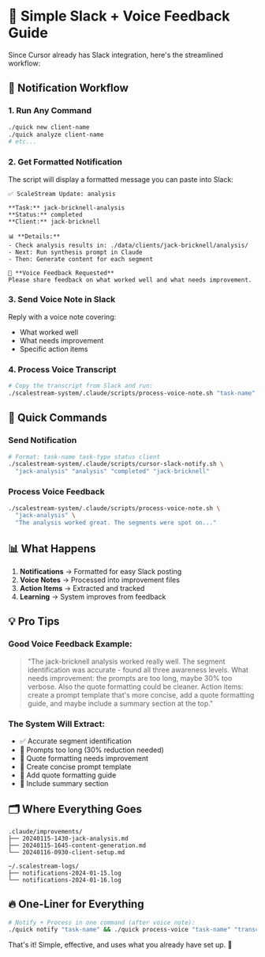# 🚀 Simple Slack + Voice Feedback Guide

Since Cursor already has Slack integration, here's the streamlined workflow:

## 📱 Notification Workflow

### 1. Run Any Command
```bash
./quick new client-name
./quick analyze client-name
# etc...
```

### 2. Get Formatted Notification
The script will display a formatted message you can paste into Slack:
```
✅ ScaleStream Update: analysis

**Task:** jack-bricknell-analysis
**Status:** completed
**Client:** jack-bricknell

📊 **Details:**
- Check analysis results in: ./data/clients/jack-bricknell/analysis/
- Next: Run synthesis prompt in Claude
- Then: Generate content for each segment

🎤 **Voice Feedback Requested**
Please share feedback on what worked well and what needs improvement.
```

### 3. Send Voice Note in Slack
Reply with a voice note covering:
- What worked well
- What needs improvement
- Specific action items

### 4. Process Voice Transcript
```bash
# Copy the transcript from Slack and run:
./scalestream-system/.claude/scripts/process-voice-note.sh "task-name" "transcript..."
```

## 🎯 Quick Commands

### Send Notification
```bash
# Format: task-name task-type status client
./scalestream-system/.claude/scripts/cursor-slack-notify.sh \
  "jack-analysis" "analysis" "completed" "jack-bricknell"
```

### Process Voice Feedback
```bash
./scalestream-system/.claude/scripts/process-voice-note.sh \
  "jack-analysis" \
  "The analysis worked great. The segments were spot on..."
```

## 📊 What Happens

1. **Notifications** → Formatted for easy Slack posting
2. **Voice Notes** → Processed into improvement files
3. **Action Items** → Extracted and tracked
4. **Learning** → System improves from feedback

## 💡 Pro Tips

### Good Voice Feedback Example:
> "The jack-bricknell analysis worked really well. The segment identification was accurate - found all three awareness levels. What needs improvement: the prompts are too long, maybe 30% too verbose. Also the quote formatting could be cleaner. Action items: create a prompt template that's more concise, add a quote formatting guide, and maybe include a summary section at the top."

### The System Will Extract:
- ✅ Accurate segment identification
- 🔧 Prompts too long (30% reduction needed)
- 🔧 Quote formatting needs improvement
- 🎯 Create concise prompt template
- 🎯 Add quote formatting guide
- 🎯 Include summary section

## 🗂️ Where Everything Goes

```
.claude/improvements/
├── 20240115-1430-jack-analysis.md
├── 20240115-1645-content-generation.md
└── 20240116-0930-client-setup.md

~/.scalestream-logs/
├── notifications-2024-01-15.log
└── notifications-2024-01-16.log
```

## 🔥 One-Liner for Everything

```bash
# Notify + Process in one command (after voice note):
./quick notify "task-name" && ./quick process-voice "task-name" "transcript"
```

That's it! Simple, effective, and uses what you already have set up. 🚀